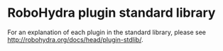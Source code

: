 RoboHydra plugin standard library
=================================

For an explanation of each plugin in the standard library, please
see http://robohydra.org/docs/head/plugin-stdlib/.
